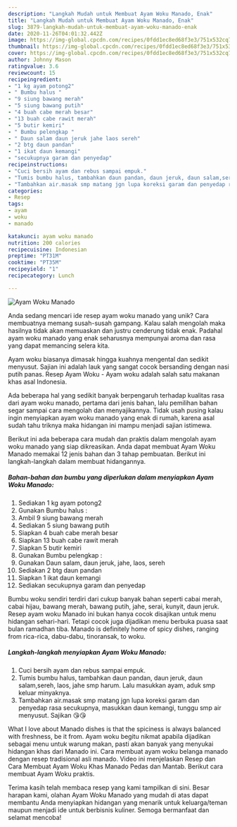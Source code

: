 ```yaml
---
description: "Langkah Mudah untuk Membuat Ayam Woku Manado, Enak"
title: "Langkah Mudah untuk Membuat Ayam Woku Manado, Enak"
slug: 3879-langkah-mudah-untuk-membuat-ayam-woku-manado-enak
date: 2020-11-26T04:01:32.442Z
image: https://img-global.cpcdn.com/recipes/0fdd1ec8ed68f3e3/751x532cq70/ayam-woku-manado-foto-resep-utama.jpg
thumbnail: https://img-global.cpcdn.com/recipes/0fdd1ec8ed68f3e3/751x532cq70/ayam-woku-manado-foto-resep-utama.jpg
cover: https://img-global.cpcdn.com/recipes/0fdd1ec8ed68f3e3/751x532cq70/ayam-woku-manado-foto-resep-utama.jpg
author: Johnny Mason
ratingvalue: 3.6
reviewcount: 15
recipeingredient:
- "1 kg ayam potong2"
- " Bumbu halus "
- "9 siung bawang merah"
- "5 siung bawang putih"
- "4 buah cabe merah besar"
- "13 buah cabe rawit merah"
- "5 butir kemiri"
- " Bumbu pelengkap "
- " Daun salam daun jeruk jahe laos sereh"
- "2 btg daun pandan"
- "1 ikat daun kemangi"
- "secukupnya garam dan penyedap"
recipeinstructions:
- "Cuci bersih ayam dan rebus sampai empuk."
- "Tumis bumbu halus, tambahkan daun pandan, daun jeruk, daun salam,sereh, laos, jahe smp harum. Lalu masukkan ayam, aduk smp keluar minyaknya."
- "Tambahkan air.masak smp matang jgn lupa koreksi garam dan penyedap rasa secukupnya, masukkan daun kemangi, tunggu smp air menyusut. Sajikan 😘😘"
categories:
- Resep
tags:
- ayam
- woku
- manado

katakunci: ayam woku manado 
nutrition: 200 calories
recipecuisine: Indonesian
preptime: "PT31M"
cooktime: "PT35M"
recipeyield: "1"
recipecategory: Lunch

---
```



![Ayam Woku Manado](https://img-global.cpcdn.com/recipes/0fdd1ec8ed68f3e3/751x532cq70/ayam-woku-manado-foto-resep-utama.jpg)

Anda sedang mencari ide resep ayam woku manado yang unik? Cara membuatnya memang susah-susah gampang. Kalau salah mengolah maka hasilnya tidak akan memuaskan dan justru cenderung tidak enak. Padahal ayam woku manado yang enak seharusnya mempunyai aroma dan rasa yang dapat memancing selera kita.

Ayam woku biasanya dimasak hingga kuahnya mengental dan sedikit menyusut. Sajian ini adalah lauk yang sangat cocok bersanding dengan nasi putih panas. Resep Ayam Woku - Ayam woku adalah salah satu makanan khas asal Indonesia.

Ada beberapa hal yang sedikit banyak berpengaruh terhadap kualitas rasa dari ayam woku manado, pertama dari jenis bahan, lalu pemilihan bahan segar sampai cara mengolah dan menyajikannya. Tidak usah pusing kalau ingin menyiapkan ayam woku manado yang enak di rumah, karena asal sudah tahu triknya maka hidangan ini mampu menjadi sajian istimewa.


Berikut ini ada beberapa cara mudah dan praktis dalam mengolah ayam woku manado yang siap dikreasikan. Anda dapat membuat Ayam Woku Manado memakai 12 jenis bahan dan 3 tahap pembuatan. Berikut ini langkah-langkah dalam membuat hidangannya.

<!--inarticleads1-->

##### Bahan-bahan dan bumbu yang diperlukan dalam menyiapkan Ayam Woku Manado:

1. Sediakan 1 kg ayam potong2
1. Gunakan  Bumbu halus :
1. Ambil 9 siung bawang merah
1. Sediakan 5 siung bawang putih
1. Siapkan 4 buah cabe merah besar
1. Siapkan 13 buah cabe rawit merah
1. Siapkan 5 butir kemiri
1. Gunakan  Bumbu pelengkap :
1. Gunakan  Daun salam, daun jeruk, jahe, laos, sereh
1. Sediakan 2 btg daun pandan
1. Siapkan 1 ikat daun kemangi
1. Sediakan secukupnya garam dan penyedap


Bumbu woku sendiri terdiri dari cukup banyak bahan seperti cabai merah, cabai hijau, bawang merah, bawang putih, jahe, serai, kunyit, daun jeruk. Resep ayam woku Manado ini bukan hanya cocok disajikan untuk menu hidangan sehari-hari. Tetapi cocok juga dijadikan menu berbuka puasa saat bulan ramadhan tiba. Manado is definitely home of spicy dishes, ranging from rica-rica, dabu-dabu, tinoransak, to woku. 

<!--inarticleads2-->

##### Langkah-langkah menyiapkan Ayam Woku Manado:

1. Cuci bersih ayam dan rebus sampai empuk.
1. Tumis bumbu halus, tambahkan daun pandan, daun jeruk, daun salam,sereh, laos, jahe smp harum. Lalu masukkan ayam, aduk smp keluar minyaknya.
1. Tambahkan air.masak smp matang jgn lupa koreksi garam dan penyedap rasa secukupnya, masukkan daun kemangi, tunggu smp air menyusut. Sajikan 😘😘


What I love about Manado dishes is that the spiciness is always balanced with freshness, be it from. Ayam woku begitu nikmat apabila dijadikan sebagai menu untuk warung makan, pasti akan banyak yang menyukai hidangan khas dari Manado ini. Cara membuat ayam woku belanga manado dengan resep tradisional asli manado. Video ini menjelaskan Resep dan Cara Membuat Ayam Woku Khas Manado Pedas dan Mantab. Berikut cara membuat Ayam Woku praktis. 

Terima kasih telah membaca resep yang kami tampilkan di sini. Besar harapan kami, olahan Ayam Woku Manado yang mudah di atas dapat membantu Anda menyiapkan hidangan yang menarik untuk keluarga/teman maupun menjadi ide untuk berbisnis kuliner. Semoga bermanfaat dan selamat mencoba!
